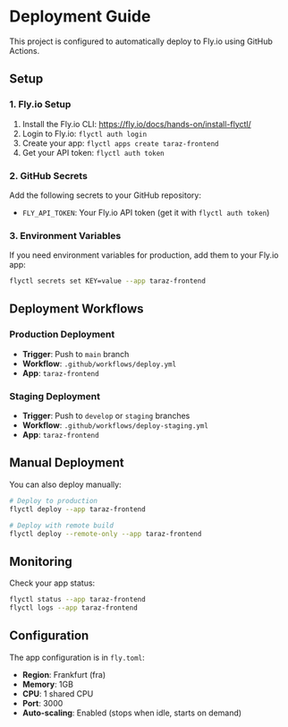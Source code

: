 # Deployment Guide

This project is configured to automatically deploy to Fly.io using GitHub Actions.

## Setup

### 1. Fly.io Setup

1. Install the Fly.io CLI: https://fly.io/docs/hands-on/install-flyctl/
2. Login to Fly.io: `flyctl auth login`
3. Create your app: `flyctl apps create taraz-frontend`
4. Get your API token: `flyctl auth token`

### 2. GitHub Secrets

Add the following secrets to your GitHub repository:

- `FLY_API_TOKEN`: Your Fly.io API token (get it with `flyctl auth token`)

### 3. Environment Variables

If you need environment variables for production, add them to your Fly.io app:

```bash
flyctl secrets set KEY=value --app taraz-frontend
```

## Deployment Workflows

### Production Deployment
- **Trigger**: Push to `main` branch
- **Workflow**: `.github/workflows/deploy.yml`
- **App**: `taraz-frontend`

### Staging Deployment
- **Trigger**: Push to `develop` or `staging` branches
- **Workflow**: `.github/workflows/deploy-staging.yml`
- **App**: `taraz-frontend`

## Manual Deployment

You can also deploy manually:

```bash
# Deploy to production
flyctl deploy --app taraz-frontend

# Deploy with remote build
flyctl deploy --remote-only --app taraz-frontend
```

## Monitoring

Check your app status:

```bash
flyctl status --app taraz-frontend
flyctl logs --app taraz-frontend
```

## Configuration

The app configuration is in `fly.toml`:
- **Region**: Frankfurt (fra)
- **Memory**: 1GB
- **CPU**: 1 shared CPU
- **Port**: 3000
- **Auto-scaling**: Enabled (stops when idle, starts on demand)
